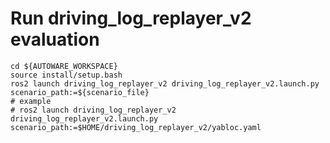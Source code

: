 # Run driving_log_replayer_v2 evaluation

```shell
cd ${AUTOWARE_WORKSPACE}
source install/setup.bash
ros2 launch driving_log_replayer_v2 driving_log_replayer_v2.launch.py scenario_path:=${scenario_file}
# example
# ros2 launch driving_log_replayer_v2 driving_log_replayer_v2.launch.py scenario_path:=$HOME/driving_log_replayer_v2/yabloc.yaml
```
